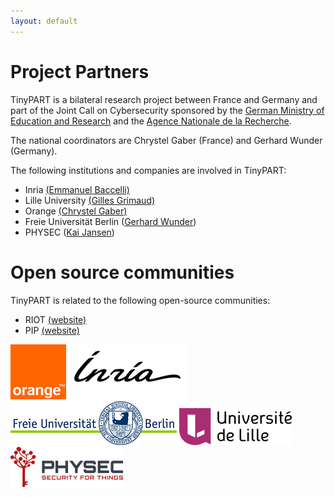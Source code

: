 ```yaml
---
layout: default
---
```


# Project Partners

TinyPART is a bilateral research project between France and Germany and part
of the Joint Call on Cybersecurity sponsored by the [German Ministry of
Education and Research](https://www.bmbf.de/en/index.html) and the [Agence
Nationale de la Recherche](https://anr.fr/en/).

The national coordinators are Chrystel Gaber (France) and Gerhard Wunder (Germany).

The following institutions and companies are involved in TinyPART:

 * Inria [(Emmanuel Baccelli)](https://emmanuelbaccelli.com/)
 * Lille University [(Gilles Grimaud)](http://www.lifl.fr/~grimaud/)
 * Orange [(Chrystel Gaber)](https://www.orange.fr)
 * Freie Universit&auml;t Berlin ([Gerhard Wunder](https://www.mi.fu-berlin.de/en/inf/groups/ag-comm/index.html))
 * PHYSEC ([Kai Jansen](https://www.physec.de/en/home_en/))


# Open source communities

TinyPART is related to the following open-source communities:

 * RIOT [(website)](https://www.riot-os.org/)
 * PIP [(website)](http://pip.univ-lille1.fr/)

<p float="left">
  <img src="https://github.com/TinyPART/TinyPART/raw/main/images/partner-logos/logo-orange-header.png" />
  <img src="https://github.com/TinyPART/TinyPART/raw/main/images/partner-logos/logo-inria.png" /> 
  <img src="https://github.com/TinyPART/TinyPART/raw/main/images/partner-logos/logo-fub.jpg" />
  <img src="https://github.com/TinyPART/TinyPART/raw/main/images/partner-logos/logo-lille.png" />
  <img src="https://github.com/TinyPART/TinyPART/raw/main/images/partner-logos/logo-physec.png" />
</p>

